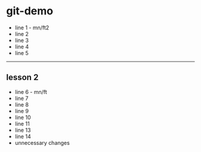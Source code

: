 # git-demo

- line 1 - mn/ft2
- line 2
- line 3
- line 4
- line 5

--------
## lesson 2

- line 6 - mn/ft
- line 7
- line 8
- line 9
- line 10
- line 11
- line 13
- line 14
- unnecessary changes
